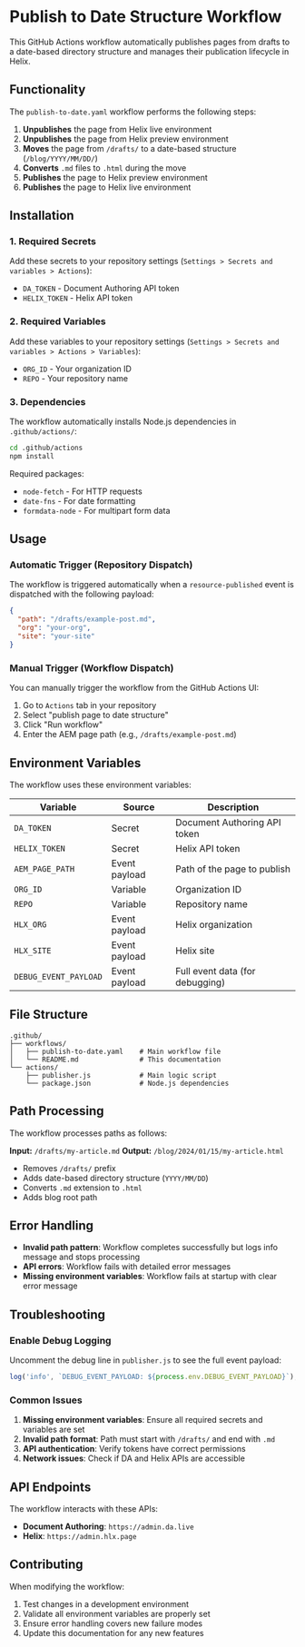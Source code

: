 # Publish to Date Structure Workflow

This GitHub Actions workflow automatically publishes pages from drafts to a date-based directory structure and manages their publication lifecycle in Helix.

## Functionality

The `publish-to-date.yaml` workflow performs the following steps:

1. **Unpublishes** the page from Helix live environment
2. **Unpublishes** the page from Helix preview environment  
3. **Moves** the page from `/drafts/` to a date-based structure (`/blog/YYYY/MM/DD/`)
4. **Converts** `.md` files to `.html` during the move
5. **Publishes** the page to Helix preview environment
6. **Publishes** the page to Helix live environment

## Installation

### 1. Required Secrets

Add these secrets to your repository settings (`Settings > Secrets and variables > Actions`):

- `DA_TOKEN` - Document Authoring API token
- `HELIX_TOKEN` - Helix API token

### 2. Required Variables

Add these variables to your repository settings (`Settings > Secrets and variables > Actions > Variables`):

- `ORG_ID` - Your organization ID
- `REPO` - Your repository name

### 3. Dependencies

The workflow automatically installs Node.js dependencies in `.github/actions/`:

```bash
cd .github/actions
npm install
```

Required packages:
- `node-fetch` - For HTTP requests
- `date-fns` - For date formatting
- `formdata-node` - For multipart form data

## Usage

### Automatic Trigger (Repository Dispatch)

The workflow is triggered automatically when a `resource-published` event is dispatched with the following payload:

```json
{
  "path": "/drafts/example-post.md",
  "org": "your-org",
  "site": "your-site"
}
```

### Manual Trigger (Workflow Dispatch)

You can manually trigger the workflow from the GitHub Actions UI:

1. Go to `Actions` tab in your repository
2. Select "publish page to date structure"
3. Click "Run workflow"
4. Enter the AEM page path (e.g., `/drafts/example-post.md`)

## Environment Variables

The workflow uses these environment variables:

| Variable | Source | Description |
|----------|--------|-------------|
| `DA_TOKEN` | Secret | Document Authoring API token |
| `HELIX_TOKEN` | Secret | Helix API token |
| `AEM_PAGE_PATH` | Event payload | Path of the page to publish |
| `ORG_ID` | Variable | Organization ID |
| `REPO` | Variable | Repository name |
| `HLX_ORG` | Event payload | Helix organization |
| `HLX_SITE` | Event payload | Helix site |
| `DEBUG_EVENT_PAYLOAD` | Event payload | Full event data (for debugging) |

## File Structure

```
.github/
├── workflows/
│   ├── publish-to-date.yaml    # Main workflow file
│   └── README.md               # This documentation
└── actions/
    ├── publisher.js            # Main logic script
    └── package.json            # Node.js dependencies
```

## Path Processing

The workflow processes paths as follows:

**Input:** `/drafts/my-article.md`
**Output:** `/blog/2024/01/15/my-article.html`

- Removes `/drafts/` prefix
- Adds date-based directory structure (`YYYY/MM/DD`)
- Converts `.md` extension to `.html`
- Adds blog root path

## Error Handling

- **Invalid path pattern**: Workflow completes successfully but logs info message and stops processing
- **API errors**: Workflow fails with detailed error messages
- **Missing environment variables**: Workflow fails at startup with clear error message

## Troubleshooting

### Enable Debug Logging

Uncomment the debug line in `publisher.js` to see the full event payload:

```js
log('info', `DEBUG_EVENT_PAYLOAD: ${process.env.DEBUG_EVENT_PAYLOAD}`);
```

### Common Issues

1. **Missing environment variables**: Ensure all required secrets and variables are set
2. **Invalid path format**: Path must start with `/drafts/` and end with `.md`
3. **API authentication**: Verify tokens have correct permissions
4. **Network issues**: Check if DA and Helix APIs are accessible

## API Endpoints

The workflow interacts with these APIs:

- **Document Authoring**: `https://admin.da.live`
- **Helix**: `https://admin.hlx.page`

## Contributing

When modifying the workflow:

1. Test changes in a development environment
2. Validate all environment variables are properly set
3. Ensure error handling covers new failure modes
4. Update this documentation for any new features 